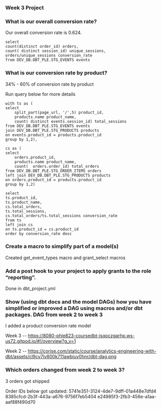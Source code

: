 ### Week 3 Project

### What is our overall conversion rate?

Our overall conversion rate is 0.624.

```
select 
count(distinct order_id) orders,
count( distinct session_id) unique_sessions,
orders/unique_sessions conversion_rate
from DEV_DB.DBT_PLE.STG_EVENTS events
```

### What is our conversion rate by product?
34% - 60% of conversion rate by product 

Run query below for more details

```
with ts as (
select 
    split_part(page_url, '/',5) product_id,
    products.name product_name,
    count( distinct events.session_id) total_sessions
from DEV_DB.DBT_PLE.STG_EVENTS events
join DEV_DB.DBT_PLE.STG_PRODUCTS products
on events.product_id = products.product_id
group by 1,2),

cs as (
select 
    orders.product_id,
    products.name product_name,
    count(  orders.order_id) total_orders
from DEV_DB.DBT_PLE.STG_ORDER_ITEMS orders
left join DEV_DB.DBT_PLE.STG_PRODUCTS products
on orders.product_id = products.product_id
group by 1,2)

select 
ts.product_id,
ts.product_name,
cs.total_orders,
ts.total_sessions,
cs.total_orders/ts.total_sessions conversion_rate
from ts
left join cs
on ts.product_id = cs.product_id
order by conversion_rate desc 
```

### Create a macro to simplify part of a model(s)

Created get_event_types macro and grant_select macros

### Add a post hook to your project to apply grants to the role “reporting”. 
 Done in dbt_project.yml

 ### Show (using dbt docs and the model DAGs) how you have simplified or improved a DAG using macros and/or dbt packages. DAG from week 2 to week 3

I added a product conversion rate model 

Week 3 -- https://8080-phle823-coursedbt-isqoczgarhp.ws-us72.gitpod.io/#!/overview?g_v=1

Week 2 -- https://corise.com/static/course/analytics-engineering-with-dbt/assets/cl9cv7lv800k711awbiuv0hnr/dbt-dag.png

### Which orders changed from week 2 to week 3? 

3 orders got shipped

Order IDs below got updated:
5741e351-3124-4de7-9dff-01a448e7dfd4
8385cfcd-2b3f-443a-a676-9756f7eb5404
e24985f3-2fb3-456e-a1aa-aaf88f490d70